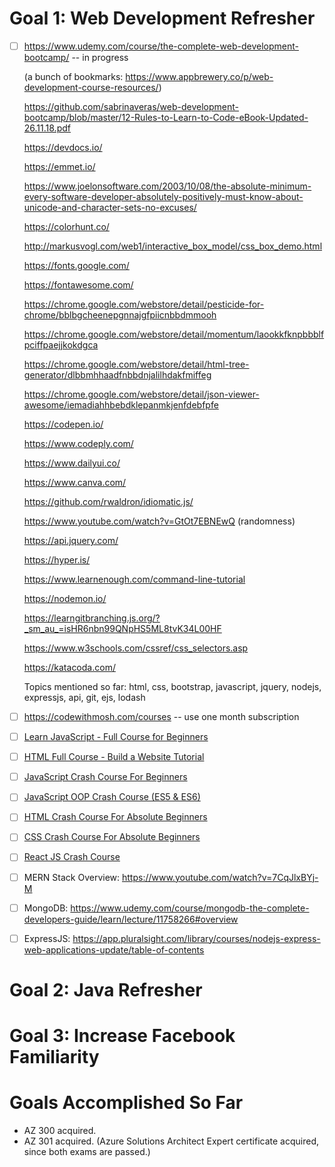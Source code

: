 # Goal 1: Web Development Refresher
- [ ] https://www.udemy.com/course/the-complete-web-development-bootcamp/ -- in progress
    
    (a bunch of bookmarks: https://www.appbrewery.co/p/web-development-course-resources/)
    
    https://github.com/sabrinaveras/web-development-bootcamp/blob/master/12-Rules-to-Learn-to-Code-eBook-Updated-26.11.18.pdf  
    
    https://devdocs.io/
    
    https://emmet.io/
    
    https://www.joelonsoftware.com/2003/10/08/the-absolute-minimum-every-software-developer-absolutely-positively-must-know-about-unicode-and-character-sets-no-excuses/
    
    https://colorhunt.co/
    
    http://markusvogl.com/web1/interactive_box_model/css_box_demo.html
    
    https://fonts.google.com/
    
    https://fontawesome.com/

    https://chrome.google.com/webstore/detail/pesticide-for-chrome/bblbgcheenepgnnajgfpiicnbbdmmooh
    
    https://chrome.google.com/webstore/detail/momentum/laookkfknpbbblfpciffpaejjkokdgca
    
    https://chrome.google.com/webstore/detail/html-tree-generator/dlbbmhhaadfnbbdnjalilhdakfmiffeg
    
    https://chrome.google.com/webstore/detail/json-viewer-awesome/iemadiahhbebdklepanmkjenfdebfpfe
    
    https://codepen.io/
    
    https://www.codeply.com/
    
    https://www.dailyui.co/
    
    https://www.canva.com/
    
    https://github.com/rwaldron/idiomatic.js/
    
    https://www.youtube.com/watch?v=GtOt7EBNEwQ (randomness)
    
    https://api.jquery.com/
    
    https://hyper.is/
    
    https://www.learnenough.com/command-line-tutorial
    
    https://nodemon.io/
    
    https://learngitbranching.js.org/?_sm_au_=isHR6nbn99QNpHS5ML8tvK34L00HF
    
    https://www.w3schools.com/cssref/css_selectors.asp
    
    https://katacoda.com/
    
    Topics mentioned so far: html, css, bootstrap, javascript, jquery, nodejs, expressjs, api, git, ejs, lodash
- [ ] https://codewithmosh.com/courses -- use one month subscription
- [ ] [Learn JavaScript - Full Course for Beginners](https://www.youtube.com/watch?v=PkZNo7MFNFg)
- [ ] [HTML Full Course - Build a Website Tutorial](https://www.youtube.com/watch?v=pQN-pnXPaVg)
- [ ] [JavaScript Crash Course For Beginners](https://www.youtube.com/watch?v=hdI2bqOjy3c)
- [ ] [JavaScript OOP Crash Course (ES5 & ES6)](https://www.youtube.com/watch?v=vDJpGenyHaA)
- [ ] [HTML Crash Course For Absolute Beginners](https://www.youtube.com/watch?v=UB1O30fR-EE)
- [ ] [CSS Crash Course For Absolute Beginners](https://www.youtube.com/watch?v=yfoY53QXEnI)
- [ ] [React JS Crash Course](https://www.youtube.com/watch?v=sBws8MSXN7A)
- [ ] MERN Stack Overview: https://www.youtube.com/watch?v=7CqJlxBYj-M
- [ ] MongoDB: https://www.udemy.com/course/mongodb-the-complete-developers-guide/learn/lecture/11758266#overview
- [ ] ExpressJS: https://app.pluralsight.com/library/courses/nodejs-express-web-applications-update/table-of-contents

# Goal 2: Java Refresher

# Goal 3: Increase Facebook Familiarity

# Goals Accomplished So Far
- AZ 300 acquired.
- AZ 301 acquired. (Azure Solutions Architect Expert certificate acquired, since both exams are passed.)

